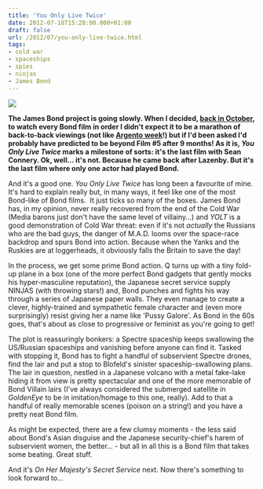 ```yaml
---
title: 'You Only Live Twice'
date: 2012-07-18T15:28:00.000+01:00
draft: false
url: /2012/07/you-only-live-twice.html
tags: 
- cold war
- spaceships
- spies
- ninjas
- James Bond
---
```


![](/blogspot/AVvXsEgUHWv3DTkJzd34bAKnRrSW1040QCaKnUHaOvyPhwxBAtmMZ-AyjZtur9SMApT1NP9_90l7s8cnOwT3GkstTFHr3VTedQgL1eM8eYhJlYvBKTCuwa2x62f6j_HleJBZX-YBKz5dt8bBhEo/s400/You_only_live_twice.jpg)

  
  
**The James Bond project is going slowly. When I decided, [back in October](http://choppingmallfilms.blogspot.co.uk/2011/10/watching-james-bond-films-all-of-them.html), to watch every Bond film in order I didn't expect it to be a marathon of back-to-back viewings (not like [Argento week](http://choppingmallfilms.blogspot.co.uk/search/label/Argento%20Week)!) but if I'd been asked I'd probably have predicted to be beyond Film #5 after 9 months! As it is, _You Only Live Twice_ marks a milestone of sorts: it's the last film with Sean Connery. Ok, well... it's not. Because he came back after Lazenby. But it's the last film where only one actor had played Bond.**  
  
And it's a good one. _You Only Live Twice_ has long been a favourite of mine. It's hard to explain really but, in many ways, it feel like one of the most Bond-like of Bond films.  It just ticks so many of the boxes. James Bond has, in my opinion, never really recovered from the end of the Cold War (Media barons just don't have the same level of villainy...) and _YOLT_ is a good demonstration of Cold War threat: even if it's not _actually_ the Russians who are the bad guys, the danger of M.A.D. looms over the space-race backdrop and spurs Bond into action. Because when the Yanks and the Ruskies are at loggerheads, it obviously falls the Britain to save the day!  
  
In the process, we get some prime Bond action. Q turns up with a tiny fold-up plane in a box (one of the more perfect Bond gadgets that gently mocks his hyper-masculine reputation), the Japanese secret service supply NINJAS (with throwing stars!) and, Bond punches and fights his way through a series of Japanese paper walls. They even manage to create a clever, highly-trained and sympathetic female character and (even more surprisingly) resist giving her a name like 'Pussy Galore'. As Bond in the 60s goes, that's about as close to progressive or feminist as you're going to get!  
  
The plot is reassuringly bonkers: a Spectre spaceship keeps swallowing the US/Russian spaceships and vanishing before anyone can find it. Tasked with stopping it, Bond has to fight a handful of subservient Spectre drones, find the lair and put a stop to Blofeld's sinister spaceship-swallowing plans.  The lair in question, nestled in a Japanese volcano with a metal fake-lake hiding it from view is pretty spectacular and one of the more memorable of Bond Villain lairs (I've always considered the submerged satellite in _GoldenEye_ to be in imitation/homage to this one, really). Add to that a handful of really memorable scenes (poison on a string!) and you have a pretty neat Bond film.  
  
As might be expected, there are a few clumsy moments - the less said about Bond's Asian disguise and the Japanese security-chief's harem of subservient women, the better... - but all in all this is a Bond film that takes some beating. Great stuff.  
  
And it's _On Her Majesty's Secret Service_ next. Now there's something to look forward to...